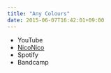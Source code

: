 ```yaml
---
title: "Any Colours"
date: 2015-06-07T16:42:01+09:00
---
```


- YouTube
- [NicoNico](https://nico.ms/sm26435212)
- Spotify
- Bandcamp

